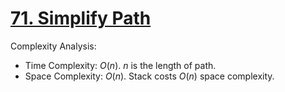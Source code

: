 # [71. Simplify Path](https://leetcode.com/problems/simplify-path/)


Complexity Analysis:

- Time Complexity: $O(n)$. $n$ is the length of path.
- Space Complexity: $O(n)$. Stack costs $O(n)$ space complexity.
